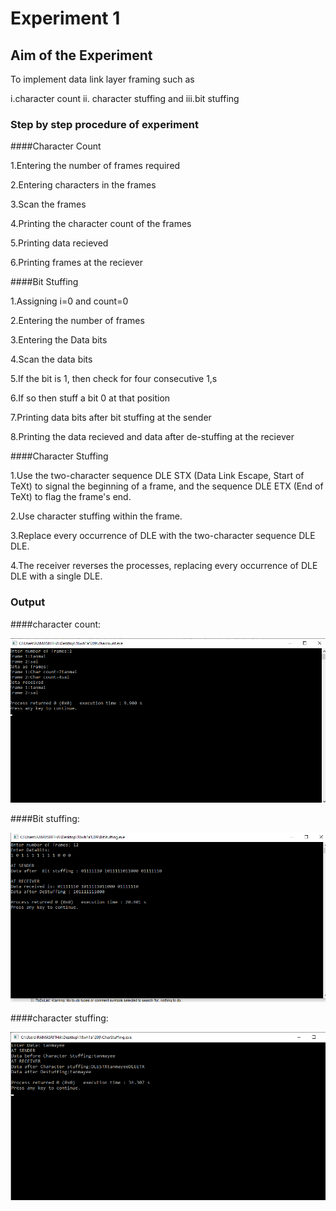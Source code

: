 # Experiment 1
## Aim of the Experiment
To implement data link layer framing such as

i.character count ii. character stuffing and iii.bit stuffing

### Step by step procedure of experiment

####Character Count

1.Entering the number of frames required

2.Entering characters in the frames

3.Scan the frames

4.Printing the character count of the frames

5.Printing data recieved

6.Printing frames at the reciever

####Bit Stuffing

1.Assigning i=0 and count=0

2.Entering the number of frames

3.Entering the Data bits

4.Scan the data bits

5.If the bit is 1, then check for four consecutive 1,s

6.If so then stuff a bit 0 at that position

7.Printing data bits after bit stuffing at the sender

8.Printing the data recieved and data after de-stuffing at the reciever

####Character Stuffing

1.Use the two-character sequence DLE STX (Data Link Escape, Start of TeXt) to signal the beginning of a frame, and the sequence DLE ETX (End of TeXt) to flag the frame's end.

2.Use character stuffing within the frame.

3.Replace every occurrence of DLE with the two-character sequence DLE DLE.

4.The receiver reverses the processes, replacing every occurrence of DLE DLE with a single DLE.




### Output

####character count:

![output](exp1.png)

####Bit stuffing:

![output](exp2.png)

####character stuffing:

![output](charstuffing.png)

